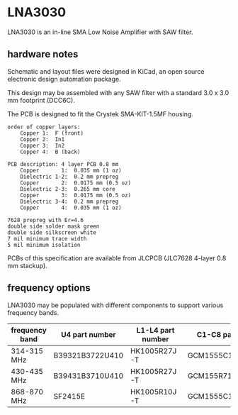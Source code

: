 # LNA3030

LNA3030 is an in-line SMA Low Noise Amplifier with SAW filter.

## hardware notes

Schematic and layout files were designed in KiCad, an open source electronic
design automation package.

This design may be assembled with any SAW filter with a standard 3.0 x 3.0 mm
footprint (DCC6C).

The PCB is designed to fit the Crystek SMA-KIT-1.5MF housing.

```
order of copper layers:
    Copper 1:  F (front)
    Copper 2:  In1
    Copper 3:  In2
    Copper 4:  B (back)

PCB description: 4 layer PCB 0.8 mm
    Copper       1:  0.035 mm (1 oz)
    Dielectric 1-2:  0.2 mm prepreg
    Copper       2:  0.0175 mm (0.5 oz)
    Dielectric 2-3:  0.265 mm core
    Copper       3:  0.0175 mm (0.5 oz)
    Dielectric 3-4:  0.2 mm prepreg
    Copper       4:  0.035 mm (1 oz)

7628 prepreg with Er=4.6
double side solder mask green
double side silkscreen white
7 mil minimum trace width
5 mil minimum isolation
```

PCBs of this specification are available from JLCPCB (JLC7628 4-layer 0.8 mm stackup).

## frequency options

LNA3030 may be populated with different components to support various frequency
bands.

frequency band | U4 part number       | L1-L4 part number | C1-C8 part number
---------------|----------------------|-------------------|-------------------
314-315 MHz    | B39321B3722U410      | HK1005R27J-T      | GCM1555C1H681JA16D
430-435 MHz    | B39431B3710U410      | HK1005R27J-T      | GCM155R71H471KA37D
868-870 MHz    | SF2415E              | HK1005R10J-T      | GCM1555C1H470JA16D
